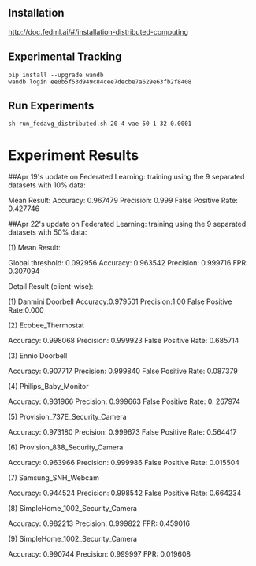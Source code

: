 ## Installation
http://doc.fedml.ai/#/installation-distributed-computing

## Experimental Tracking
```
pip install --upgrade wandb
wandb login ee0b5f53d949c84cee7decbe7a629e63fb2f8408
```

## Run Experiments
```
sh run_fedavg_distributed.sh 20 4 vae 50 1 32 0.0001
```
# Experiment Results
##Apr 19's update on Federated Learning: training using the 9 separated datasets with 10% data:

Mean Result:
Accuracy: 0.967479 
Precision: 0.999 
False Positive Rate: 0.427746

##Apr 22's update on Federated Learning: training using the 9 separated datasets with 50% data:

(1) Mean Result:

Global threshold: 0.092956
Accuracy: 0.963542
Precision: 0.999716
FPR: 0.307094


Detail Result (client-wise):

(1) Danmini Doorbell
Accuracy:0.979501
Precision:1.00
False Positive Rate:0.000

(2) Ecobee_Thermostat

Accuracy: 0.998068
Precision: 0.999923
False Positive Rate: 0.685714 

(3) Ennio Doorbell

Accuracy: 0.907717
Precision: 0.999840
False Positive Rate: 0.087379 

(4) Philips_Baby_Monitor

Accuracy: 0.931966
Precision: 0.999663
False Positive Rate: 0. 267974

(5) Provision_737E_Security_Camera

Accuracy: 0.973180
Precision: 0.999673
False Positive Rate: 0.564417 

(6) Provision_838_Security_Camera

Accuracy: 0.963966
Precision: 0.999986
False Positive Rate: 0.015504 

(7) Samsung_SNH_Webcam

Accuracy: 0.944524
Precision: 0.998542
False Positive Rate: 0.664234 

(8) SimpleHome_1002_Security_Camera

Accuracy: 0.982213
Precision: 0.999822
FPR: 0.459016

(9) SimpleHome_1002_Security_Camera

Accuracy: 0.990744
Precision: 0.999997
FPR: 0.019608

